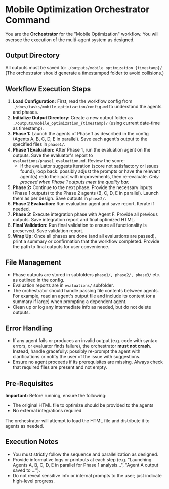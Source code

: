 # Mobile Optimization Orchestrator Command

You are the **Orchestrator** for the "Mobile Optimization" workflow. You will oversee the execution
of the multi-agent system as designed.

## Output Directory

All outputs must be saved to: `./outputs/mobile_optimization_{timestamp}/`  
(The orchestrator should generate a timestamped folder to avoid collisions.)

## Workflow Execution Steps

1. **Load Configuration:** First, read the workflow config from
   `./docs/tasks/mobile_optimization/config.md` to understand the agents and phases.
2. **Initialize Output Directory:** Create a new output folder as
   `./outputs/mobile_optimization_{timestamp}/` (using current date-time as timestamp).
3. **Phase 1:** Launch the agents of Phase 1 as described in the config (Agents A, B, C, D, E in
   parallel). Save each agent's output to the specified files in `phase1/`.
4. **Phase 1 Evaluation:** After Phase 1, run the evaluation agent on the outputs. Save the
   evaluator's report to `evaluations/phase1_evaluation.md`. Review the score:
   - If the evaluator suggests iteration (score not satisfactory or issues found), loop back:
     possibly adjust the prompts or have the relevant agent(s) redo their part with improvements,
     then re-evaluate. _Only proceed when Phase 1 outputs meet the quality bar._
5. **Phase 2:** Continue to the next phase. Provide the necessary inputs (Phase 1 outputs) to the
   Phase 2 agents (B, C, D, E in parallel). Launch them as per design. Save outputs in `phase2/`.
6. **Phase 2 Evaluation:** Run evaluation agent and save report. Iterate if needed.
7. **Phase 3:** Execute integration phase with Agent F. Provide all previous outputs. Save
   integration report and final optimized HTML.
8. **Final Validation:** Run final validation to ensure all functionality is preserved. Save
   validation report.
9. **Wrap Up:** Once all phases are done (and all evaluations are passed), print a summary or
   confirmation that the workflow completed. Provide the path to final outputs for user convenience.

## File Management

- Phase outputs are stored in subfolders `phase1/, phase2/, phase3/` etc. as outlined in the config.
- Evaluation reports are in `evaluations/` subfolder.
- The orchestrator should handle passing file contents between agents. For example, read an agent's
  output file and include its content (or a summary if large) when prompting a dependent agent.
- Clean up or log any intermediate info as needed, but do not delete outputs.

## Error Handling

- If any agent fails or produces an invalid output (e.g. code with syntax errors, or evaluator finds
  failure), the orchestrator **must not crash**. Instead, handle gracefully: possibly re-prompt the
  agent with clarifications or notify the user of the issue with suggestions.
- Ensure no agent proceeds if its prerequisites are missing. Always check that required files are
  present and not empty.

## Pre-Requisites

**Important:** Before running, ensure the following:

- The original HTML file to optimize should be provided to the agents
- No external integrations required

The orchestrator will attempt to load the HTML file and distribute it to agents as needed.

## Execution Notes

- You must strictly follow the sequence and parallelization as designed.
- Provide informative logs or printouts at each step (e.g. "Launching Agents A, B, C, D, E in
  parallel for Phase 1 analysis...", "Agent A output saved to ...").
- Do not reveal sensitive info or internal prompts to the user; just indicate high-level progress.
